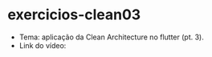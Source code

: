 # exercicios-clean03

- Tema: aplicação da Clean Architecture no flutter (pt. 3).
- Link do vídeo: 
